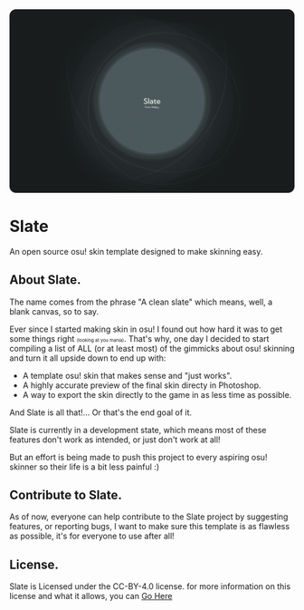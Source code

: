 <img src="readme/slate.png">

# Slate
An open source osu! skin template designed to make skinning easy.

## About Slate.
The name comes from the phrase "A clean slate" which means, well, a blank canvas, so to say.

Ever since I started making skin in osu! I found out how hard it was to get some things right <small style="font-size: 8px">(looking at you mania)</small>. That's why, one day I decided to start compiling a list of ALL (or at least most) of the gimmicks about osu! skinning and turn it all upside down to end up with:

- A template osu! skin that makes sense and "just works".
- A highly accurate preview of the final skin directy in Photoshop.
- A way to export the skin directly to the game in as less time as possible.

And Slate is all that!... Or that's the end goal of it.

Slate is currently in a development state, which means most of these features don't work as intended, or just don't work at all!

But an effort is being made to push this project to every aspiring osu! skinner so their life is a bit less painful :)

## Contribute to Slate.

As of now, everyone can help contribute to the Slate project by suggesting features, or reporting bugs, I want to make sure this template is as flawless as possible, it's for everyone to use after all!

## License.

Slate is Licensed under the CC-BY-4.0 license. for more information on this license and what it allows, you can [Go Here](https://github.com/XetThe/osu-slate/blob/main/LICENSE.txt)